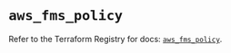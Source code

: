 # `aws_fms_policy`

Refer to the Terraform Registry for docs: [`aws_fms_policy`](https://registry.terraform.io/providers/hashicorp/aws/6.12.0/docs/resources/fms_policy).

